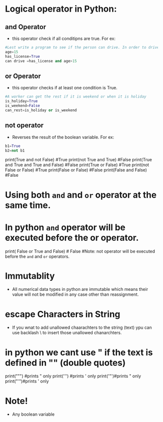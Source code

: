 # Logical operator in Python:
## and Operator
- this operator check if all conditipns are true. For ex:
```py
#Lest write a program to see if the person can drive. In order to drive the person has to be 16 years old and they must have a valid license
age=15
has_license=True
can drive =has_license and age>15
```

## or Operator
- this operator checks if at least one condition is True.
```py
#A worker can get the rest if it is weekend or when it is holiday
is_holiday=True
is_weekend=False
can_rest=is_holiday or is_weekend
```

## not operator
- Reverses the result of the boolean variable. For ex:
```py
b1=True
b2=not b1
```

print(True and not False) #True
print(not True and True) #False
print(True and True and True and False) #False
print(True or False) #True
print(not False or False) #True
print(False or False) #False
print(False and False) #False

# Using both `and` and `or` operator at the same time.
# In python `and` operator will be executed before the or operator. 
print( False or True and False) #  False
#Note: not operator will be executed before the `and` and `or` operators.

# Immutablity
- All numerical data types in python are immutable which means their value will not be modified in any case other than reassignment.

# escape Characters in String
- If you wnat to add unallowed chaarachters to the string (text) ypu can use backlash \ to insert those unallowed chanarchters.
# in python we cant use " if the text is defined in "" (double quotes)

print("\"") #prints " only
print('\'') #prints ' only
print('"')#prints " only
print("'")#prints ' only

# Note!
- Any boolean variable 


